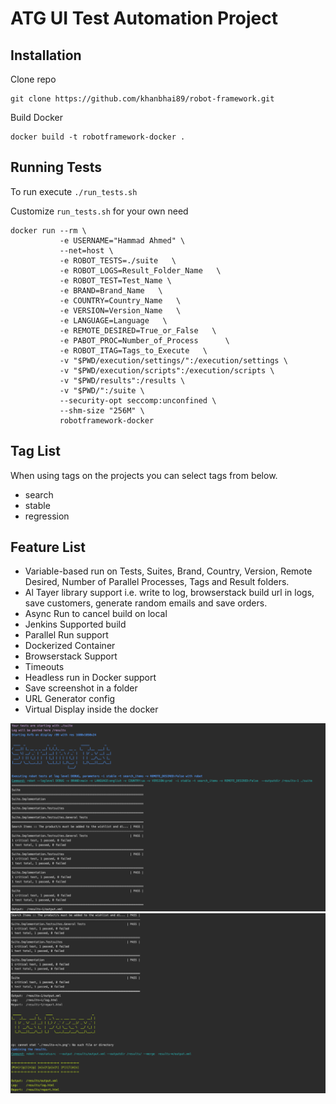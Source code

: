 # ATG UI Test Automation Project

## Installation

Clone repo 
  
```
git clone https://github.com/khanbhai89/robot-framework.git
```

Build Docker

```
docker build -t robotframework-docker .
```

## Running Tests

To run execute `./run_tests.sh`

Customize `run_tests.sh` for your own need

```
docker run --rm \
           -e USERNAME="Hammad Ahmed" \
           --net=host \
           -e ROBOT_TESTS=./suite   \
           -e ROBOT_LOGS=Result_Folder_Name   \
           -e ROBOT_TEST=Test_Name \
           -e BRAND=Brand_Name   \
           -e COUNTRY=Country_Name   \
           -e VERSION=Version_Name   \
           -e LANGUAGE=Language   \
           -e REMOTE_DESIRED=True_or_False   \
           -e PABOT_PROC=Number_of_Process      \
           -e ROBOT_ITAG=Tags_to_Execute   \
           -v "$PWD/execution/settings/":/execution/settings \
           -v "$PWD/execution/scripts":/execution/scripts \
           -v "$PWD/results":/results \
           -v "$PWD/":/suite \
           --security-opt seccomp:unconfined \
           --shm-size "256M" \
           robotframework-docker
```


## Tag List

When using tags on the projects you can select tags from below.

- search
- stable
- regression

## Feature List

- Variable-based run on Tests, Suites, Brand, Country, Version, Remote Desired, Number of Parallel Processes, Tags and Result folders.
- Al Tayer library support i.e. write to log, browserstack build url in logs, save customers, generate random emails and save orders. 
- Async Run to cancel build on local
- Jenkins Supported build
- Parallel Run support
- Dockerized Container
- Browserstack Support
- Timeouts
- Headless run in Docker support
- Save screenshot in a folder
- URL Generator config
- Virtual Display inside the docker

![alt text](https://github.com/altayer-digital/Robotframework-Docker/blob/master/tmp/Screen%20Shot%202019-04-11%20at%2012.06.25%20AM.png)
![alt text](https://github.com/altayer-digital/Robotframework-Docker/blob/master/tmp/Screen%20Shot%202019-04-11%20at%2012.06.45%20AM.png)

